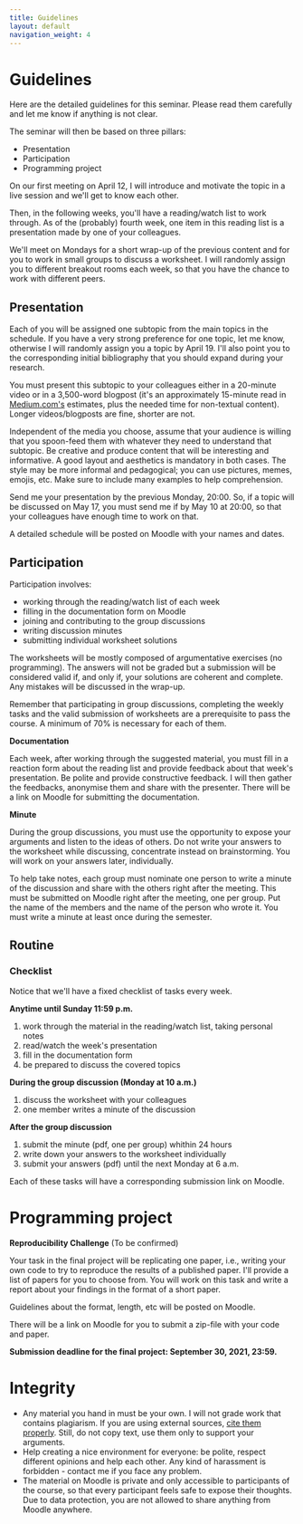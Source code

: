```yaml
---
title: Guidelines
layout: default
navigation_weight: 4
---
```


# Guidelines

Here are the detailed guidelines for this seminar. Please read them carefully
and let me know if anything is not clear.

The seminar will then be based on three pillars:

- Presentation
- Participation
- Programming project

On our first meeting on April 12, I will introduce and motivate the topic in a
live session and we'll get to know each other.

Then, in the following weeks, you'll have a reading/watch list to work through.
As of the (probably) fourth week, one item in this reading list is a
presentation made by one of your colleagues.

We'll meet on Mondays for a short wrap-up of the previous content and for you
to work in small groups to discuss a worksheet. I will randomly assign you to
different breakout rooms each week, so that you have the chance to work with
different peers.

## Presentation

Each of you will be assigned one subtopic from the main topics in the schedule.
If you have a very strong preference for one topic, let me know, otherwise I
will randomly assign you a topic by April 19. I'll also point you to the
corresponding initial bibliography that you should expand during your research.

You must present this subtopic to your colleagues either in a 20-minute video
or in a 3,500-word blogpost (it's an approximately 15-minute read in
[Medium.com's](https://blog.medium.com/read-time-and-you-bc2048ab620c)
estimates, plus the needed time for non-textual content). Longer
videos/blogposts are fine, shorter are not.

Independent of the media you choose, assume that your audience is willing
that you spoon-feed them with whatever they need to understand that subtopic.
Be creative and produce content that will be interesting and informative.
A good layout and aesthetics is mandatory in both cases. The style may be more
informal and pedagogical; you can use pictures, memes, emojis, etc. Make sure
to include many examples to help comprehension.

Send me your presentation by the previous Monday, 20:00. So, if a topic will
be discussed on May 17, you must send me if by May 10 at 20:00, so that your
colleagues have enough time to work on that.

A detailed schedule will be posted on Moodle with your names and dates.

## Participation

Participation involves:

- working through the reading/watch list of each week
- filling in the documentation form on Moodle
- joining and contributing to the group discussions
- writing discussion minutes
- submitting individual worksheet solutions

The worksheets will be mostly composed of argumentative exercises
(no programming). The answers will not be graded but a submission will be
considered valid if, and only if, your solutions are coherent and complete. Any
mistakes will be discussed in the wrap-up.

Remember that participating in group discussions, completing the weekly tasks
and the valid submission of worksheets are a prerequisite to pass the course.
A minimum of 70% is necessary for each of them.

**Documentation**

Each week, after working through the suggested material, you must 
fill in a reaction form about the reading list and provide feedback 
about that week's presentation. Be polite and provide constructive
feedback. I will then gather the feedbacks, anonymise them and share with the
presenter. There will be a link on Moodle for submitting the documentation.


**Minute**

During the group discussions, you must use the opportunity to expose your
arguments and listen to the ideas of others. Do not write your answers to the
worksheet while discussing, concentrate instead on brainstorming. You will
work on your answers later, individually.

To help take notes, each group must nominate one person to write a minute of
the discussion and share with the others right after the meeting. This must be
submitted on Moodle right after the meeting, one per group. Put the name of the
members and the name of the person who wrote it. You must write a minute at
least once during the semester.



## Routine

### Checklist

Notice that we'll have a fixed checklist of tasks every week.

**Anytime until Sunday 11:59 p.m.**
1. work through the material in the reading/watch list, taking personal notes
2. read/watch the week's presentation
3. fill in the documentation form
4. be prepared to discuss the covered topics

**During the group discussion (Monday at 10 a.m.)**
1. discuss the worksheet with your colleagues
2. one member writes a minute of the discussion

**After the group discussion**
1. submit the minute (pdf, one per group) whithin 24 hours
2. write down your answers to the worksheet individually
3. submit your answers (pdf) until the next Monday at 6 a.m.

Each of these tasks will have a corresponding submission link on Moodle.

# Programming project
**Reproducibility Challenge** (To be confirmed)

Your task in the final project will be replicating one paper, i.e.,
writing your own code to try to reproduce the results of a published paper.
I'll provide a list of papers for you to choose from. You will work on this task
and write a report about your findings in the format of a short paper.

Guidelines about the format, length, etc will be posted on Moodle.

There will be a link on Moodle for you to submit a zip-file with your code and paper.

**Submission deadline for the final project: September 30, 2021, 23:59.**

# Integrity

* Any material you hand in must be your own. I will not grade work that contains
plagiarism. If you are using external sources, [cite them properly](https://libguides.usc.edu/writingguide/citingsources).
Still, do not copy text, use them only to support your arguments.
* Help creating a nice environment for everyone: be polite, respect different
opinions and help each other. Any kind of harassment is forbidden -
contact me if you face any problem.
* The material on Moodle is private and only accessible to participants of the
course, so that every participant feels safe to expose their thoughts.
Due to data protection, you are not allowed to share anything from Moodle anywhere.

